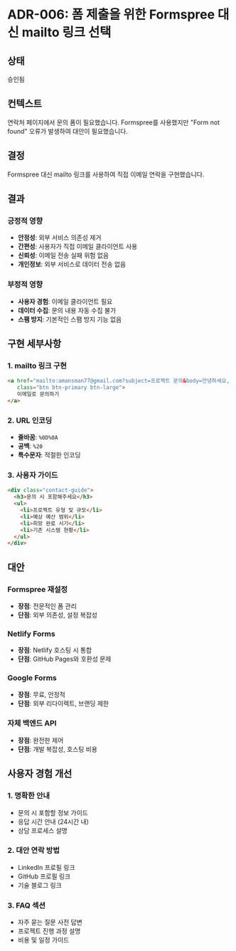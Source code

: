 # ADR-006: 폼 제출을 위한 Formspree 대신 mailto 링크 선택

## 상태
승인됨

## 컨텍스트
연락처 페이지에서 문의 폼이 필요했습니다. Formspree를 사용했지만 "Form not found" 오류가 발생하여 대안이 필요했습니다.

## 결정
Formspree 대신 mailto 링크를 사용하여 직접 이메일 연락을 구현했습니다.

## 결과

### 긍정적 영향
- **안정성**: 외부 서비스 의존성 제거
- **간편성**: 사용자가 직접 이메일 클라이언트 사용
- **신뢰성**: 이메일 전송 실패 위험 없음
- **개인정보**: 외부 서비스로 데이터 전송 없음

### 부정적 영향
- **사용자 경험**: 이메일 클라이언트 필요
- **데이터 수집**: 문의 내용 자동 수집 불가
- **스팸 방지**: 기본적인 스팸 방지 기능 없음

## 구현 세부사항

### 1. mailto 링크 구현
```html
<a href="mailto:amansman77@gmail.com?subject=프로젝트 문의&body=안녕하세요, 황호성님.%0D%0A%0D%0A프로젝트 문의드립니다.%0D%0A%0D%0A[프로젝트 유형]: %0D%0A[예상 예산]: %0D%0A[희망 완료 시기]: %0D%0A[상세 내용]: %0D%0A%0D%0A감사합니다." 
   class="btn btn-primary btn-large">
   이메일로 문의하기
</a>
```

### 2. URL 인코딩
- **줄바꿈**: `%0D%0A`
- **공백**: `%20`
- **특수문자**: 적절한 인코딩

### 3. 사용자 가이드
```html
<div class="contact-guide">
  <h3>문의 시 포함해주세요</h3>
  <ul>
    <li>프로젝트 유형 및 규모</li>
    <li>예상 예산 범위</li>
    <li>희망 완료 시기</li>
    <li>기존 시스템 현황</li>
  </ul>
</div>
```

## 대안

### Formspree 재설정
- **장점**: 전문적인 폼 관리
- **단점**: 외부 의존성, 설정 복잡성

### Netlify Forms
- **장점**: Netlify 호스팅 시 통합
- **단점**: GitHub Pages와 호환성 문제

### Google Forms
- **장점**: 무료, 안정적
- **단점**: 외부 리다이렉트, 브랜딩 제한

### 자체 백엔드 API
- **장점**: 완전한 제어
- **단점**: 개발 복잡성, 호스팅 비용

## 사용자 경험 개선

### 1. 명확한 안내
- 문의 시 포함할 정보 가이드
- 응답 시간 안내 (24시간 내)
- 상담 프로세스 설명

### 2. 대안 연락 방법
- LinkedIn 프로필 링크
- GitHub 프로필 링크
- 기술 블로그 링크

### 3. FAQ 섹션
- 자주 묻는 질문 사전 답변
- 프로젝트 진행 과정 설명
- 비용 및 일정 가이드
